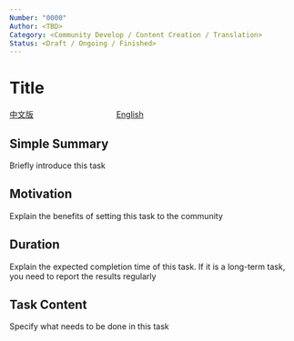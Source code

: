 ```yaml
---
Number: "0000"
Author: <TBD>
Category: <Community Develop / Content Creation / Translation>
Status: <Draft / Ongoing / Finished>
---
```


# Title

[中文版]()      &nbsp; &nbsp; &nbsp; &nbsp; &nbsp; &nbsp; &nbsp; &nbsp; &nbsp; &nbsp; &nbsp; &nbsp; &nbsp; &nbsp; &nbsp; &nbsp; &nbsp; &nbsp;                [English]()

## Simple Summary

Briefly introduce this task

## Motivation

Explain the benefits of setting this task to the community

## Duration

Explain the expected completion time of this task. If it is a long-term task, you need to report the results regularly

## Task Content

Specify what needs to be done in this task


